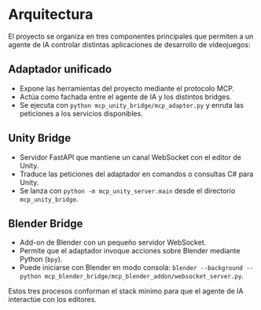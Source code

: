 # Arquitectura

El proyecto se organiza en tres componentes principales que permiten a un agente de IA controlar distintas aplicaciones de desarrollo de videojuegos:

## Adaptador unificado

- Expone las herramientas del proyecto mediante el protocolo MCP.
- Actúa como fachada entre el agente de IA y los distintos bridges.
- Se ejecuta con `python mcp_unity_bridge/mcp_adapter.py` y enruta las peticiones a los servicios disponibles.

## Unity Bridge

- Servidor FastAPI que mantiene un canal WebSocket con el editor de Unity.
- Traduce las peticiones del adaptador en comandos o consultas C# para Unity.
- Se lanza con `python -m mcp_unity_server.main` desde el directorio `mcp_unity_bridge`.

## Blender Bridge

- Add-on de Blender con un pequeño servidor WebSocket.
- Permite que el adaptador invoque acciones sobre Blender mediante Python (`bpy`).
- Puede iniciarse con Blender en modo consola: `blender --background --python mcp_blender_bridge/mcp_blender_addon/websocket_server.py`.

Estos tres procesos conforman el stack mínimo para que el agente de IA interactúe con los editores.
